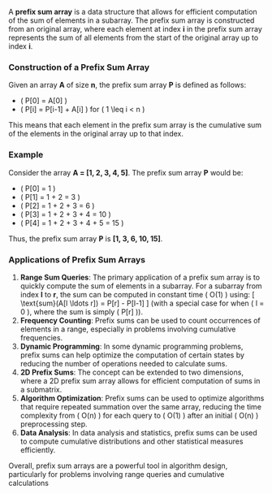 A **prefix sum array** is a data structure that allows for efficient computation of the sum of elements in a subarray. The prefix sum array is constructed from an original array, where each element at index **i** in the prefix sum array represents the sum of all elements from the start of the original array up to index **i**.
### **Construction of a Prefix Sum Array**
Given an array **A** of size **n**, the prefix sum array **P** is defined as follows:

- ( P[0] = A[0] )
- ( P[i] = P[i-1] + A[i] ) for ( 1 \leq i < n )

This means that each element in the prefix sum array is the cumulative sum of the elements in the original array up to that index.
### **Example**
Consider the array **A = [1, 2, 3, 4, 5]**. The prefix sum array **P** would be:

- ( P[0] = 1 )
- ( P[1] = 1 + 2 = 3 )
- ( P[2] = 1 + 2 + 3 = 6 )
- ( P[3] = 1 + 2 + 3 + 4 = 10 )
- ( P[4] = 1 + 2 + 3 + 4 + 5 = 15 )

Thus, the prefix sum array **P** is **[1, 3, 6, 10, 15]**.
### **Applications of Prefix Sum Arrays**
1. **Range Sum Queries**: The primary application of a prefix sum array is to quickly compute the sum of elements in a subarray. For a subarray from index **l** to **r**, the sum can be computed in constant time ( O(1) ) using: [ \text{sum}(A[l \ldots r]) = P[r] - P[l-1] ] (with a special case for when ( l = 0 ), where the sum is simply ( P[r] )).
1. **Frequency Counting**: Prefix sums can be used to count occurrences of elements in a range, especially in problems involving cumulative frequencies.
1. **Dynamic Programming**: In some dynamic programming problems, prefix sums can help optimize the computation of certain states by reducing the number of operations needed to calculate sums.
1. **2D Prefix Sums**: The concept can be extended to two dimensions, where a 2D prefix sum array allows for efficient computation of sums in a submatrix.
1. **Algorithm Optimization**: Prefix sums can be used to optimize algorithms that require repeated summation over the same array, reducing the time complexity from ( O(n) ) for each query to ( O(1) ) after an initial ( O(n) ) preprocessing step.
1. **Data Analysis**: In data analysis and statistics, prefix sums can be used to compute cumulative distributions and other statistical measures efficiently.

Overall, prefix sum arrays are a powerful tool in algorithm design, particularly for problems involving range queries and cumulative calculations

